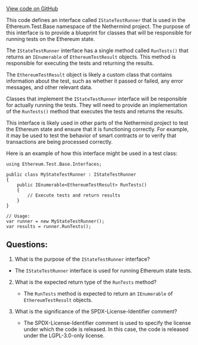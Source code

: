 [View code on GitHub](https://github.com/nethermindeth/nethermind/Ethereum.Test.Base/Interfaces/IStateTestRunner.cs)

This code defines an interface called `IStateTestRunner` that is used in the Ethereum.Test.Base namespace of the Nethermind project. The purpose of this interface is to provide a blueprint for classes that will be responsible for running tests on the Ethereum state. 

The `IStateTestRunner` interface has a single method called `RunTests()` that returns an `IEnumerable` of `EthereumTestResult` objects. This method is responsible for executing the tests and returning the results. 

The `EthereumTestResult` object is likely a custom class that contains information about the test, such as whether it passed or failed, any error messages, and other relevant data. 

Classes that implement the `IStateTestRunner` interface will be responsible for actually running the tests. They will need to provide an implementation of the `RunTests()` method that executes the tests and returns the results. 

This interface is likely used in other parts of the Nethermind project to test the Ethereum state and ensure that it is functioning correctly. For example, it may be used to test the behavior of smart contracts or to verify that transactions are being processed correctly. 

Here is an example of how this interface might be used in a test class:

```
using Ethereum.Test.Base.Interfaces;

public class MyStateTestRunner : IStateTestRunner
{
    public IEnumerable<EthereumTestResult> RunTests()
    {
        // Execute tests and return results
    }
}

// Usage:
var runner = new MyStateTestRunner();
var results = runner.RunTests();
```
## Questions: 
 1. What is the purpose of the `IStateTestRunner` interface?
   - The `IStateTestRunner` interface is used for running Ethereum state tests.

2. What is the expected return type of the `RunTests` method?
   - The `RunTests` method is expected to return an `IEnumerable` of `EthereumTestResult` objects.

3. What is the significance of the SPDX-License-Identifier comment?
   - The SPDX-License-Identifier comment is used to specify the license under which the code is released. In this case, the code is released under the LGPL-3.0-only license.